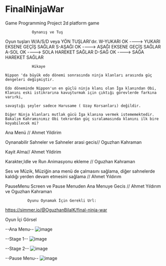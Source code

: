 # FinalNinjaWar
Game Programming Project
2d platform game



                Oynanış ve Tuş
Oyun tuşları W/A/S/D veya YÖN TUŞLARI'dır.
W-YUKARI OK ----> YUKARI EKSENE GEÇİŞ SAĞLAR
S-AŞAĞI OK ----> AŞAĞI EKSENE GEÇİŞ SAĞLAR
A-SOL OK ----> SOLA HAREKET SAĞLAR
D-SAĞ OK ----> SAĞA HAREKET SAĞLAR


                Hikaye
                
    Nippon 'da büyük edo dönemi sonrasında ninja klanları arasında güç dengeleri değişmiştir. 
    
    Edo döneminde Nippon'un en güçlü ninja klanı olan İga klanından Obi, Klanını eski istikrarına kavuşturmak için çıktığı görevlerde farkına varırki,
    
    savaştığı şeyler sadece Harusame ( Uzay Korsanları) değildir. 
    
    Diğer Ninja klanları mutlak gücü İga klanına vermek istememektedir. Bakalım Kahramınımız Obi tekrardan güç sıralamasında klanını ilk bire koyabilecek mi?


Ana Menü // Ahmet Yildirim

Oynanabilir Sahneler ve Sahneler arasi gecis// Oguzhan Kahraman

Kayit Alma// Ahmet Yildirim

Karakter,Idle  ve Run Animasyonu ekleme // Oguzhan Kahraman 

Ses ve Müzik, Müziğin ana menü de çalmasını sağlama, diğer sahnelerde kaldığı yerden devam etmesini sağlama // Ahmet Yıldırım

PauseMenu Screen ve Pause Menuden Ana Menuye Gecis // Ahmet Yıldırım ve Oguzhan Kahraman



              Oyunu Oynamak İçin Gerekli Url:
https://simmer.io/@OguzhanBilalK/final-ninja-war
 
 
 Oyun İçi Görsel
 
 --Ana Menu--
 ![image](https://user-images.githubusercontent.com/73184456/212918786-3b902e70-7176-4a1e-b03c-65c6fa2f6c2b.png)

--Stage 1--
![image](https://user-images.githubusercontent.com/73184456/212918897-e5f223dd-d953-4dcc-b822-44e1e2438fb1.png)

--Stage 2--
![image](https://user-images.githubusercontent.com/73184456/212919083-1e9ec88f-9891-4df2-83ca-428a500543ee.png)


--Pause Menu--
![image](https://user-images.githubusercontent.com/73184456/212919197-b6deeade-ab7b-45f5-b7b3-725ad45a51d8.png)



